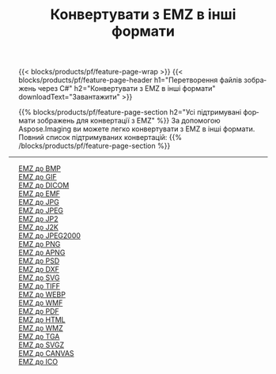 ﻿---
title: Конвертувати з EMZ в інші формати 
weight: 3920
url: /uk/java/conversion/from/emz 
lang: uk
langdirlevel: 2
locales: zh-hans,ja,it,ru,de,es,fr,nl,id,lt,pl,pt,vi,tr,ko,zh-hant,ar,hi,th,sv,cs,uk,he
description: За допомогою Aspose.Imaging ви можете легко конвертувати з EMZ в інші формати
---

{{< blocks/products/pf/feature-page-wrap >}}
{{< blocks/products/pf/feature-page-header h1="Перетворення файлів зображень через C#" h2="Конвертувати з EMZ в інші формати" downloadText="Завантажити" >}}


{{% blocks/products/pf/feature-page-section  h2="Усі підтримувані формати зображень для конвертації з EMZ" %}}
За допомогою Aspose.Imaging ви можете легко конвертувати з EMZ в інші формати.
<br/>
Повний список підтримуваних конвертацій:
{{% /blocks/products/pf/feature-page-section %}}
<div class="container-fluid productfamilypage bg-gray">
    <div class="convertypes bg-gray agp-content section">
        <div class="container">
		<hr style="margin-left:-20px;"/>
		<div class="row other-converters">
		    <div class='col-md-2 other-converter remove-lp remove-rp'><a href="/imaging/uk/java/conversion/emz-to-bmp" >EMZ до BMP</a></div><div class='col-md-2 other-converter remove-lp remove-rp'><a href="/imaging/uk/java/conversion/emz-to-gif" >EMZ до GIF</a></div><div class='col-md-2 other-converter remove-lp remove-rp'><a href="/imaging/uk/java/conversion/emz-to-dicom" >EMZ до DICOM</a></div><div class='col-md-2 other-converter remove-lp remove-rp'><a href="/imaging/uk/java/conversion/emz-to-emf" >EMZ до EMF</a></div><div class='col-md-2 other-converter remove-lp remove-rp'><a href="/imaging/uk/java/conversion/emz-to-jpg" >EMZ до JPG</a></div><div class='col-md-2 other-converter remove-lp remove-rp'><a href="/imaging/uk/java/conversion/emz-to-jpeg" >EMZ до JPEG</a></div><div class='col-md-2 other-converter remove-lp remove-rp'><a href="/imaging/uk/java/conversion/emz-to-jp2" >EMZ до JP2</a></div><div class='col-md-2 other-converter remove-lp remove-rp'><a href="/imaging/uk/java/conversion/emz-to-j2k" >EMZ до J2K</a></div><div class='col-md-2 other-converter remove-lp remove-rp'><a href="/imaging/uk/java/conversion/emz-to-jpeg2000" >EMZ до JPEG2000</a></div><div class='col-md-2 other-converter remove-lp remove-rp'><a href="/imaging/uk/java/conversion/emz-to-png" >EMZ до PNG</a></div><div class='col-md-2 other-converter remove-lp remove-rp'><a href="/imaging/uk/java/conversion/emz-to-apng" >EMZ до APNG</a></div><div class='col-md-2 other-converter remove-lp remove-rp'><a href="/imaging/uk/java/conversion/emz-to-psd" >EMZ до PSD</a></div><div class='col-md-2 other-converter remove-lp remove-rp'><a href="/imaging/uk/java/conversion/emz-to-dxf" >EMZ до DXF</a></div><div class='col-md-2 other-converter remove-lp remove-rp'><a href="/imaging/uk/java/conversion/emz-to-svg" >EMZ до SVG</a></div><div class='col-md-2 other-converter remove-lp remove-rp'><a href="/imaging/uk/java/conversion/emz-to-tiff" >EMZ до TIFF</a></div><div class='col-md-2 other-converter remove-lp remove-rp'><a href="/imaging/uk/java/conversion/emz-to-webp" >EMZ до WEBP</a></div><div class='col-md-2 other-converter remove-lp remove-rp'><a href="/imaging/uk/java/conversion/emz-to-wmf" >EMZ до WMF</a></div><div class='col-md-2 other-converter remove-lp remove-rp'><a href="/imaging/uk/java/conversion/emz-to-pdf" >EMZ до PDF</a></div><div class='col-md-2 other-converter remove-lp remove-rp'><a href="/imaging/uk/java/conversion/emz-to-html" >EMZ до HTML</a></div><div class='col-md-2 other-converter remove-lp remove-rp'><a href="/imaging/uk/java/conversion/emz-to-wmz" >EMZ до WMZ</a></div><div class='col-md-2 other-converter remove-lp remove-rp'><a href="/imaging/uk/java/conversion/emz-to-tga" >EMZ до TGA</a></div><div class='col-md-2 other-converter remove-lp remove-rp'><a href="/imaging/uk/java/conversion/emz-to-svgz" >EMZ до SVGZ</a></div><div class='col-md-2 other-converter remove-lp remove-rp'><a href="/imaging/uk/java/conversion/emz-to-canvas" >EMZ до CANVAS</a></div><div class='col-md-2 other-converter remove-lp remove-rp'><a href="/imaging/uk/java/conversion/emz-to-ico" >EMZ до ICO</a></div>
                </div>
        </div>
    </div>
</div>
<br/>

